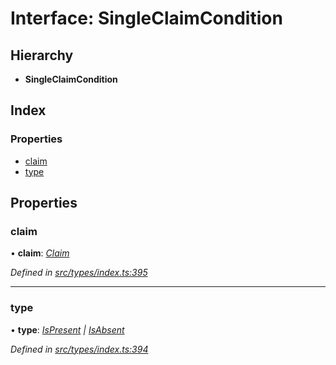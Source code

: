 # Interface: SingleClaimCondition

## Hierarchy

* **SingleClaimCondition**

## Index

### Properties

* [claim](singleclaimcondition.md#claim)
* [type](singleclaimcondition.md#type)

## Properties

###  claim

• **claim**: *[Claim](../globals.md#claim)*

*Defined in [src/types/index.ts:395](https://github.com/PolymathNetwork/polymesh-sdk/blob/38ee8078/src/types/index.ts#L395)*

___

###  type

• **type**: *[IsPresent](../enums/conditiontype.md#ispresent) | [IsAbsent](../enums/conditiontype.md#isabsent)*

*Defined in [src/types/index.ts:394](https://github.com/PolymathNetwork/polymesh-sdk/blob/38ee8078/src/types/index.ts#L394)*
